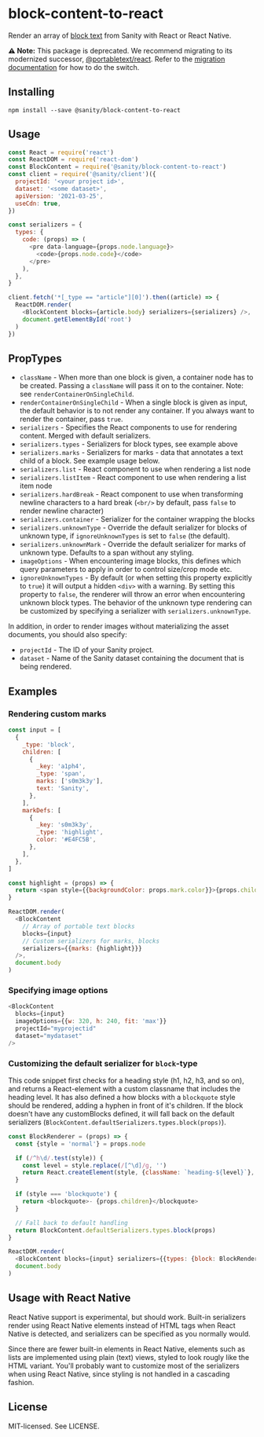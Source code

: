 # block-content-to-react

Render an array of [block text](https://www.sanity.io/docs/schema-types/block-type) from Sanity with React or React Native.

**⚠️ Note:** This package is deprecated. We recommend migrating to its modernized successor, [@portabletext/react](https://github.com/portabletext/react-portabletext). Refer to the [migration documentation](https://github.com/portabletext/react-portabletext/blob/main/MIGRATING.md) for how to do the switch.

## Installing

```
npm install --save @sanity/block-content-to-react
```

## Usage

```js
const React = require('react')
const ReactDOM = require('react-dom')
const BlockContent = require('@sanity/block-content-to-react')
const client = require('@sanity/client')({
  projectId: '<your project id>',
  dataset: '<some dataset>',
  apiVersion: '2021-03-25',
  useCdn: true,
})

const serializers = {
  types: {
    code: (props) => (
      <pre data-language={props.node.language}>
        <code>{props.node.code}</code>
      </pre>
    ),
  },
}

client.fetch('*[_type == "article"][0]').then((article) => {
  ReactDOM.render(
    <BlockContent blocks={article.body} serializers={serializers} />,
    document.getElementById('root')
  )
})
```

## PropTypes

- `className` - When more than one block is given, a container node has to be created. Passing a `className` will pass it on to the container. Note: see `renderContainerOnSingleChild`.
- `renderContainerOnSingleChild` - When a single block is given as input, the default behavior is to not render any container. If you always want to render the container, pass `true`.
- `serializers` - Specifies the React components to use for rendering content. Merged with default serializers.
- `serializers.types` - Serializers for block types, see example above
- `serializers.marks` - Serializers for marks - data that annotates a text child of a block. See example usage below.
- `serializers.list` - React component to use when rendering a list node
- `serializers.listItem` - React component to use when rendering a list item node
- `serializers.hardBreak` - React component to use when transforming newline characters to a hard break (`<br/>` by default, pass `false` to render newline character)
- `serializers.container` - Serializer for the container wrapping the blocks
- `serializers.unknownType` - Override the default serializer for blocks of unknown type, if `ignoreUnknownTypes` is set to `false` (the default).
- `serializers.unknownMark` - Override the default serializer for marks of unknown type. Defaults to a span without any styling.
- `imageOptions` - When encountering image blocks, this defines which query parameters to apply in order to control size/crop mode etc.
- `ignoreUnknownTypes` - By default (or when setting this property explicitly to `true`) it will output a hidden `<div>` with a warning. By setting this property to `false`, the renderer will throw an error when encountering unknown block types. The behavior of the unknown type rendering can be customized by specifying a serializer with `serializers.unknownType`.

In addition, in order to render images without materializing the asset documents, you should also specify:

- `projectId` - The ID of your Sanity project.
- `dataset` - Name of the Sanity dataset containing the document that is being rendered.

## Examples

### Rendering custom marks

```js
const input = [
  {
    _type: 'block',
    children: [
      {
        _key: 'a1ph4',
        _type: 'span',
        marks: ['s0m3k3y'],
        text: 'Sanity',
      },
    ],
    markDefs: [
      {
        _key: 's0m3k3y',
        _type: 'highlight',
        color: '#E4FC5B',
      },
    ],
  },
]

const highlight = (props) => {
  return <span style={{backgroundColor: props.mark.color}}>{props.children}</span>
}

ReactDOM.render(
  <BlockContent
    // Array of portable text blocks
    blocks={input}
    // Custom serializers for marks, blocks
    serializers={{marks: {highlight}}}
  />,
  document.body
)
```

### Specifying image options

```js
<BlockContent
  blocks={input}
  imageOptions={{w: 320, h: 240, fit: 'max'}}
  projectId="myprojectid"
  dataset="mydataset"
/>
```

### Customizing the default serializer for `block`-type

This code snippet first checks for a heading style (h1, h2, h3, and so on), and returns a React-element with a custom classname that includes the heading level. It has also defined a how blocks with a `blockquote` style should be rendered, adding a hyphen in front of it's children. If the block doesn't have any customBlocks defined, it will fall back on the default serializers (`BlockContent.defaultSerializers.types.block(props)`).

```js
const BlockRenderer = (props) => {
  const {style = 'normal'} = props.node

  if (/^h\d/.test(style)) {
    const level = style.replace(/[^\d]/g, '')
    return React.createElement(style, {className: `heading-${level}`}, props.children)
  }

  if (style === 'blockquote') {
    return <blockquote>- {props.children}</blockquote>
  }

  // Fall back to default handling
  return BlockContent.defaultSerializers.types.block(props)
}

ReactDOM.render(
  <BlockContent blocks={input} serializers={{types: {block: BlockRenderer}}} />,
  document.body
)
```

## Usage with React Native

React Native support is experimental, but should work. Built-in serializers render using React Native elements instead of HTML tags when React Native is detected, and serializers can be specified as you normally would.

Since there are fewer built-in elements in React Native, elements such as lists are implemented using plain (text) views, styled to look rougly like the HTML variant. You'll probably want to customize most of the serializers when using React Native, since styling is not handled in a cascading fashion.

## License

MIT-licensed. See LICENSE.
